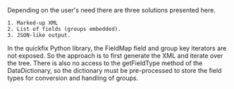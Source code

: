 Depending on the user's need there are three solutions presented here.

    1. Marked-up XML
    2. List of fields (groups embedded).
    3. JSON-like output.

In the quickfix Python library, the FieldMap field and group key iterators are not exposed. So the approach is to first generate the XML and iterate over the tree. There is also no access to the getFieldType method of the DataDictionary, so the dictionary must be pre-processed to store the field types for conversion and handling of groups.
